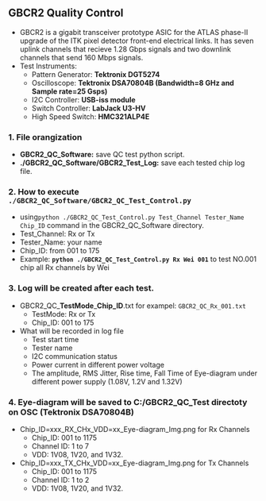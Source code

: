 ## GBCR2 Quality Control
  - GBCR2 is a gigabit transceiver prototype ASIC for the ATLAS phase-II upgrade of the ITK pixel detector front-end electrical links. It has seven uplink channels that recieve 1.28 Gbps signals and two downlink channels that send 160 Mbps  signals.
  - Test Instruments:
    - Pattern Generator: **Tektronix DGT5274**
    - Oscilloscope: **Tektronix DSA70804B (Bandwidth=8 GHz and Sample rate=25 Gsps)**
    - I2C Controller: **USB-iss module**
    - Switch Controller: **LabJack U3-HV**
    - High Speed Switch: **HMC321ALP4E**
### 1. File orangization
  - **GBCR2_QC_Software:** save QC test python script.
  - **./GBCR2_QC_Software/GBCR2_Test_Log:** save each tested chip log file.
### 2. How to execute `./GBCR2_QC_Software/GBCR2_QC_Test_Control.py`
  - using`python ./GBCR2_QC_Test_Control.py Test_Channel Tester_Name Chip_ID` command in the GBCR2_QC_Software directory.
  - Test_Channel: Rx or Tx
  - Tester_Name: your name
  - Chip_ID: from 001 to 175
  - Example: **`python ./GBCR2_QC_Test_Control.py Rx Wei 001`** to test NO.001 chip all Rx channels by Wei  
### 3. Log will be created after each test.
  - GBCR2_QC_**TestMode**_**Chip_ID**.txt for exampel: `GBCR2_QC_Rx_001.txt`
    * TestMode: Rx or Tx
    * Chip_ID: 001 to 175
  - What will be recorded in log file
    * Test start time
    * Tester name
    * I2C communication status
    * Power current in different power  voltage
    * The amplitude, RMS Jitter, Rise time, Fall Time of Eye-diagram under different power supply (1.08V, 1.2V and 1.32V)
### 4. Eye-diagram will be saved to C:/GBCR2_QC_Test directoty on OSC (Tektronix DSA70804B)
  * Chip_ID=xxx_RX_CHx_VDD=xx_Eye-diagram_Img.png for Rx Channels
    - Chip_ID: 001 to 1175
    - Channel ID: 1 to 7
    - VDD: 1V08, 1V20, and 1V32.
  * Chip_ID=xxx_TX_CHx_VDD=xx_Eye-diagram_Img.png for Tx Channels
    - Chip_ID: 001 to 1175
    - Channel ID: 1 to 2
    - VDD: 1V08, 1V20, and 1V32.

